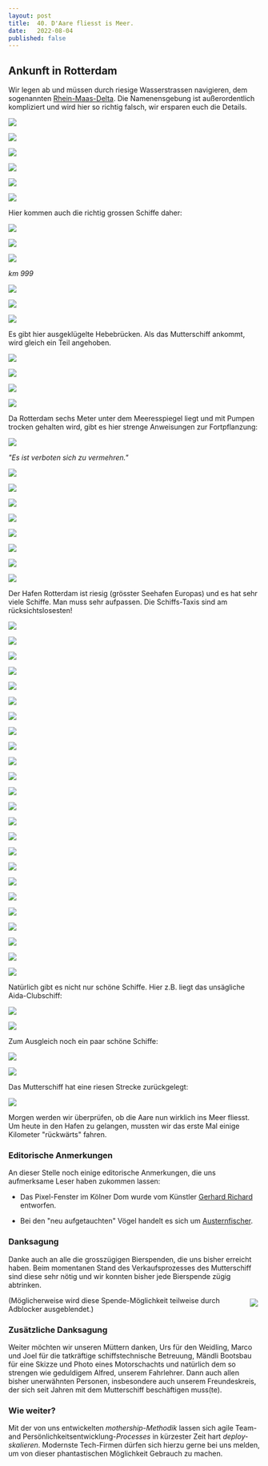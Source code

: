 ```yaml
---
layout: post
title:  40. D'Aare fliesst is Meer.
date:   2022-08-04
published: false
---
```


##  Ankunft in Rotterdam ##

Wir legen ab und müssen durch riesige Wasserstrassen navigieren, 
dem sogenannten [Rhein-Maas-Delta](https://de.wikipedia.org/wiki/Rhein-Maas-Delta). Die Namenensgebung ist außerordentlich kompliziert und wird hier so richtig falsch, wir ersparen euch die Details.

![](/img/20220804__ms_res_rotterdam_0.jpg)

![](/img/20220804__ms_res_rotterdam_1.jpg)

![](/img/20220804__ms_res_rotterdam_2.jpg)

![](/img/20220804__ms_res_rotterdam_3.jpg)

![](/img/20220804__ms_res_rotterdam_4.jpg)

![](/img/20220804__ms_res_rotterdam_5.jpg)

Hier kommen auch die richtig grossen Schiffe daher:

![](/img/20220804__ms_res_rotterdam_6.jpg)

![](/img/20220804__ms_res_rotterdam_7.jpg)

![](/img/20220804__ms_res_rotterdam_8.jpg)

*km 999*

![](/img/20220804__ms_res_rotterdam_9.jpg)

![](/img/20220804__ms_res_rotterdam_10.jpg)

![](/img/20220804__ms_res_rotterdam_11.jpg)

Es gibt hier ausgeklügelte Hebebrücken. Als das Mutterschiff ankommt, wird gleich ein Teil angehoben.

![](/img/20220804__ms_res_rotterdam_12.jpg)

![](/img/20220804__ms_res_rotterdam_13.jpg)

![](/img/20220804__ms_res_rotterdam_14.jpg)

![](/img/20220804__ms_res_rotterdam_15.jpg)

Da Rotterdam sechs Meter unter dem Meeresspiegel liegt und mit Pumpen trocken gehalten wird, gibt es hier strenge Anweisungen zur Fortpflanzung:

![](/img/20220804__ms_res_rotterdam_16.jpg)

*"Es ist verboten sich zu vermehren."*

![](/img/20220804__ms_res_rotterdam_17.jpg)

![](/img/20220804__ms_res_rotterdam_18.jpg)

![](/img/20220804__ms_res_rotterdam_19.jpg)

![](/img/20220804__ms_res_rotterdam_20.jpg)

![](/img/20220804__ms_res_rotterdam_21.jpg)

![](/img/20220804__ms_res_rotterdam_22.jpg)

![](/img/20220804__ms_res_rotterdam_23.jpg)

![](/img/20220804__ms_res_rotterdam_24.jpg)

Der Hafen Rotterdam ist riesig (grösster Seehafen Europas) und es hat sehr viele Schiffe. Man muss sehr aufpassen. Die Schiffs-Taxis sind am rücksichtslosesten!

![](/img/20220804__ms_res_rotterdam_25.jpg)

![](/img/20220804__ms_res_rotterdam_26.jpg)

![](/img/20220804__ms_res_rotterdam_27.jpg)

![](/img/20220804__ms_res_rotterdam_28.jpg)

![](/img/20220804__ms_res_rotterdam_29.jpg)

![](/img/20220804__ms_res_rotterdam_30.jpg)

![](/img/20220804__ms_res_rotterdam_31.jpg)

![](/img/20220804__ms_res_rotterdam_32.jpg)

![](/img/20220804__ms_res_rotterdam_33.jpg)

![](/img/20220804__ms_res_rotterdam_34.jpg)

![](/img/20220804__ms_res_rotterdam_35.jpg)

![](/img/20220804__ms_res_rotterdam_36.jpg)

![](/img/20220804__ms_res_rotterdam_37.jpg)

![](/img/20220804__ms_res_rotterdam_38.jpg)

![](/img/20220804__ms_res_rotterdam_39.jpg)

![](/img/20220804__ms_res_rotterdam_40.jpg)

![](/img/20220804__ms_res_rotterdam_41.jpg)

![](/img/20220804__ms_res_rotterdam_42.jpg)

![](/img/20220804__ms_res_rotterdam_43.jpg)

![](/img/20220804__ms_res_rotterdam_44.jpg)

![](/img/20220804__ms_res_rotterdam_46.jpg)

![](/img/20220804__ms_res_rotterdam_47.jpg)

![](/img/20220804__ms_res_rotterdam_48.jpg)

![](/img/20220804__ms_res_rotterdam_49.jpg)

Natürlich gibt es nicht nur schöne Schiffe. Hier z.B. liegt das unsägliche Aida-Clubschiff:

![](/img/20220804__ms_res_rotterdam_50.jpg)

![](/img/20220804__ms_res_rotterdam_51.jpg)

Zum Ausgleich noch ein paar schöne Schiffe:

![](/img/20220804__ms_res_rotterdam_52.jpg)

![](/img/20220804__ms_res_rotterdam_53.jpg)

Das Mutterschiff hat eine riesen Strecke zurückgelegt:

![](/img/20220804__ms_res_rotterdam_54.jpg)

Morgen werden wir überprüfen, ob die Aare nun wirklich ins Meer fliesst. Um heute in den Hafen zu gelangen, mussten wir das erste Mal einige Kilometer "rückwärts" fahren.


### Editorische Anmerkungen ###
An dieser Stelle noch einige editorische Anmerkungen, die uns aufmerksame Leser haben zukommen lassen:

- Das Pixel-Fenster im Kölner Dom wurde vom Künstler [Gerhard Richard](https://de.m.wikipedia.org/wiki/Richter-Fenster) entworfen.

- Bei den "neu aufgetauchten" Vögel handelt es sich um [Austernfischer](https://de.m.wikipedia.org/wiki/Austernfischer).


### Danksagung ###
Danke auch an alle die grosszügigen Bierspenden, die uns bisher erreicht haben. Beim momentanen Stand des Verkaufsprozesses des Mutterschiff sind diese sehr nötig und wir konnten bisher jede Bierspende zügig abtrinken.

<div style="float: right; margin:5px">
<a href="https://www.buymeacoffee.com/mutterschiff"><img src="https://img.buymeacoffee.com/button-api/?text=Mutterschiff unterstützen!&emoji=🍺&slug=mutterschiff&button_colour=5F7FFF&font_colour=ffffff&font_family=Lato&outline_colour=000000&coffee_colour=FFDD00"></a>
</div>

(Möglicherweise wird diese Spende-Möglichkeit teilweise durch Adblocker ausgeblendet.)

### Zusätzliche Danksagung ###
Weiter möchten wir unseren Müttern danken, Urs für den Weidling, Marco und Joel für die tatkräftige schiffstechnische Betreuung, Mändli Bootsbau für eine Skizze und Photo eines Motorschachts und natürlich dem so strengen wie geduldigem Alfred, unserem Fahrlehrer. Dann auch allen bisher unerwähnten Personen, insbesondere auch unserem Freundeskreis, der sich seit Jahren mit dem Mutterschiff beschäftigen muss(te).

### Wie weiter? ###
Mit der von uns entwickelten *mothership-Methodik* lassen sich agile Team- and Persönlichkeitsentwicklung-*Processes* in kürzester Zeit hart *deploy-skalieren*.
Modernste Tech-Firmen dürfen sich hierzu gerne bei uns melden, um von dieser phantastischen Möglichkeit Gebrauch zu machen.
